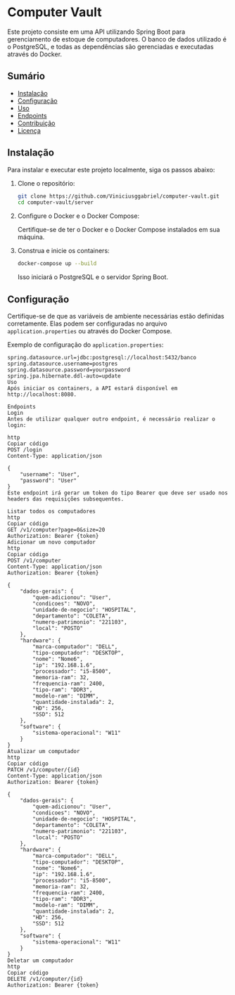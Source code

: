 # Computer Vault

Este projeto consiste em uma API utilizando Spring Boot para gerenciamento de estoque de computadores. O banco de dados utilizado é o PostgreSQL, e todas as dependências são gerenciadas e executadas através do Docker.

## Sumário
- [Instalação](#instalação)
- [Configuração](#configuração)
- [Uso](#uso)
- [Endpoints](#endpoints)
- [Contribuição](#contribuição)
- [Licença](#licença)

## Instalação

Para instalar e executar este projeto localmente, siga os passos abaixo:

1. Clone o repositório:

    ```bash
    git clone https://github.com/Viniciusggabriel/computer-vault.git
    cd computer-vault/server
    ```

2. Configure o Docker e o Docker Compose:

    Certifique-se de ter o Docker e o Docker Compose instalados em sua máquina.

3. Construa e inicie os containers:

    ```bash
    docker-compose up --build
    ```

    Isso iniciará o PostgreSQL e o servidor Spring Boot.

## Configuração

Certifique-se de que as variáveis de ambiente necessárias estão definidas corretamente. Elas podem ser configuradas no arquivo `application.properties` ou através do Docker Compose.

Exemplo de configuração do `application.properties`:

```properties
spring.datasource.url=jdbc:postgresql://localhost:5432/banco
spring.datasource.username=postgres
spring.datasource.password=yourpassword
spring.jpa.hibernate.ddl-auto=update
Uso
Após iniciar os containers, a API estará disponível em http://localhost:8080.

Endpoints
Login
Antes de utilizar qualquer outro endpoint, é necessário realizar o login:

http
Copiar código
POST /login
Content-Type: application/json

{
    "username": "User",
    "password": "User"
}
Este endpoint irá gerar um token do tipo Bearer que deve ser usado nos headers das requisições subsequentes.

Listar todos os computadores
http
Copiar código
GET /v1/computer?page=0&size=20
Authorization: Bearer {token}
Adicionar um novo computador
http
Copiar código
POST /v1/computer
Content-Type: application/json
Authorization: Bearer {token}

{
    "dados-gerais": {
        "quem-adicionou": "User",
        "condicoes": "NOVO",
        "unidade-de-negocio": "HOSPITAL",
        "departamento": "COLETA",
        "numero-patrimonio": "221103",
        "local": "POSTO"
    },
    "hardware": {
        "marca-computador": "DELL",
        "tipo-computador": "DESKTOP",
        "nome": "Nome6",
        "ip": "192.168.1.6",
        "processador": "i5-8500",
        "memoria-ram": 32,
        "frequencia-ram": 2400,
        "tipo-ram": "DDR3",
        "modelo-ram": "DIMM",
        "quantidade-instalada": 2,
        "HD": 256,
        "SSD": 512
    },
    "software": {
        "sistema-operacional": "W11"
    }
}
Atualizar um computador
http
Copiar código
PATCH /v1/computer/{id}
Content-Type: application/json
Authorization: Bearer {token}

{
    "dados-gerais": {
        "quem-adicionou": "User",
        "condicoes": "NOVO",
        "unidade-de-negocio": "HOSPITAL",
        "departamento": "COLETA",
        "numero-patrimonio": "221103",
        "local": "POSTO"
    },
    "hardware": {
        "marca-computador": "DELL",
        "tipo-computador": "DESKTOP",
        "nome": "Nome6",
        "ip": "192.168.1.6",
        "processador": "i5-8500",
        "memoria-ram": 32,
        "frequencia-ram": 2400,
        "tipo-ram": "DDR3",
        "modelo-ram": "DIMM",
        "quantidade-instalada": 2,
        "HD": 256,
        "SSD": 512
    },
    "software": {
        "sistema-operacional": "W11"
    }
}
Deletar um computador
http
Copiar código
DELETE /v1/computer/{id}
Authorization: Bearer {token}
